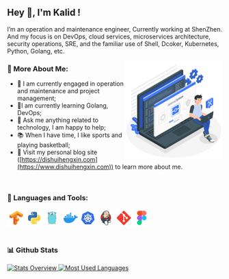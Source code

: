 ## Hey 👋, I'm Kalid !

I’m an operation and maintenance engineer, Currently working at ShenZhen. And my focus is on DevOps, cloud services, microservices architecture, security operations, SRE, and the familiar use of Shell, Dcoker, Kubernetes, Python, Golang, etc.
<br/>

<img align="right" alt="SVG" src="./img/operating-system-amico.svg" width="230px"/>
  
### 🧐 More About Me:

- 🔭 I am currently engaged in operation and maintenance and project management;
- 🌱I am currently learning Golang, DevOps;
- 💬 Ask me anything related to technology, I am happy to help;
- 📚 When I have time, I like sports and playing basketball;
- 📝 Visit my personal blog site ([https://dishuihengxin.com](https://www.dishuihengxin.com)) to learn more about me.

<br>

### 🔨 Languages and Tools:

<a href="https://www.tensorflow.org" target="_blank"> <img align="left" src="./img/tensorflow.svg" alt="tensorflow" height="42px"/> </a> 
<a href="https://www.python.org" target="_blank"><img align="left" alt="Python" height ="42px" src="./img/python.svg"></a>
<a href="https://golang.google.cn/" target="_blank"> <img align="left" alt="Golang" height ="42px" src="./img/golang.svg"> </a>
<a href="https://www.docker.com/" target="_blank"><img align="left" alt="Docker" height ="42px" src="./img/docker.svg"></a>
<a href="https://kubernetes.io/" target="_blank"><img align="left" alt="Kubernetes" height ="42px" src="./img/kubernetes.svg"></a>
<a href="https://www.jenkins.io/" target="_blank"> <img align="left" src="./img/jenkins.svg" alt="Jenkins" height ="42px"/> </a>

<a href="https://git-scm.com/" target="_blank"> <img src="./img/git-scm.svg" align="left" alt="git" height='42px'/> </a>
<a href="https://www.figma.com/" target="_blank"> <img src="./img/figma.svg" alt="figma" height='42px'/> </a>
<br>
<br>

### 📊 Github Stats

<a href='https://github-readme-stats.vercel.app/api?username=dishuihengxin&show_icons=true&theme=radical'>
  
![Stats Overview](https://github-readme-stats.vercel.app/api?username=dishuihengxin&show_icons=true&theme=algolia)
![Most Used Languages](https://github-readme-stats.vercel.app/api/top-langs/?username=dishuihengxin&layout=compact)

</a>

